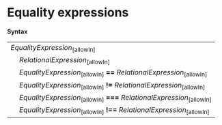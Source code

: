 # Equality expressions

**Syntax**

<table>
    <tr>
        <td colspan="2"><i>EqualityExpression</i><sub>[allowIn]</sub></td>
    </tr>
    <tr>
        <td>&nbsp;</td><td><i>RelationalExpression</i><sub>[allowIn]</sub></td>
    </tr>
    <tr>
        <td>&nbsp;</td><td><i>EqualityExpression</i><sub>[allowIn]</sub> <b>==</b> <i>RelationalExpression</i><sub>[allowIn]</sub></td>
    </tr>
    <tr>
        <td>&nbsp;</td><td><i>EqualityExpression</i><sub>[allowIn]</sub> <b>!=</b> <i>RelationalExpression</i><sub>[allowIn]</sub></td>
    </tr>
    <tr>
        <td>&nbsp;</td><td><i>EqualityExpression</i><sub>[allowIn]</sub> <b>===</b> <i>RelationalExpression</i><sub>[allowIn]</sub></td>
    </tr>
    <tr>
        <td>&nbsp;</td><td><i>EqualityExpression</i><sub>[allowIn]</sub> <b>!==</b> <i>RelationalExpression</i><sub>[allowIn]</sub></td>
    </tr>
</table>